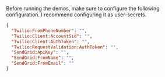 Before running the demos, make sure to configure the following configuration.
I recommend configuring it as user-secrets.

```json
{
  "Twilio:FromPhoneNumber": "",
  "Twilio:Client:AccountSid": "",
  "Twilio:Client:AuthToken": "",
  "Twilio:RequestValidation:AuthToken": "",
  "SendGrid:ApiKey": "",
  "SendGrid:FromName": "",
  "SendGrid:FromEmail": ""
}
```